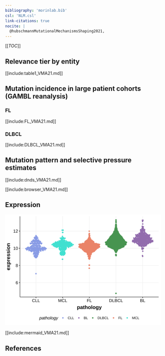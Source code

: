 ```yaml
---
bibliography: 'morinlab.bib'
csl: 'NLM.csl'
link-citations: true
nocite: |
  @hubschmannMutationalMechanismsShaping2021, 
---
```

[[_TOC_]]

## Relevance tier by entity

[[include:table1_VMA21.md]]

## Mutation incidence in large patient cohorts (GAMBL reanalysis)

### FL
[[include:FL_VMA21.md]]

### DLBCL
[[include:DLBCL_VMA21.md]]

## Mutation pattern and selective pressure estimates

[[include:dnds_VMA21.md]]

[[include:browser_VMA21.md]]

## Expression
![](images/gene_expression/VMA21_by_pathology.svg)
<!-- ORIGIN: hubschmannMutationalMechanismsShaping2021b -->
<!-- FL: hubschmannMutationalMechanismsShaping2021b -->

[[include:mermaid_VMA21.md]]

## References
